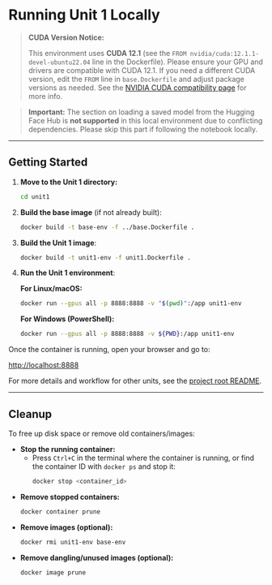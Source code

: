 # Running Unit 1 Locally

> **CUDA Version Notice:**
> 
> This environment uses **CUDA 12.1** (see the `FROM nvidia/cuda:12.1.1-devel-ubuntu22.04` line in the Dockerfile). Please ensure your GPU and drivers are compatible with CUDA 12.1. If you need a different CUDA version, edit the `FROM` line in `base.Dockerfile` and adjust package versions as needed. See the [NVIDIA CUDA compatibility page](https://docs.nvidia.com/deploy/cuda-compatibility/) for more info.

> **Important:** The section on loading a saved model from the Hugging Face Hub is **not supported** in this local environment due to conflicting dependencies. Please skip this part if following the notebook locally.

---

## Getting Started

1. **Move to the Unit 1 directory:**
   ```bash
   cd unit1
   ```
2. **Build the base image** (if not already built):
   ```bash
   docker build -t base-env -f ../base.Dockerfile .
   ```
3. **Build the Unit 1 image**:
   ```bash
   docker build -t unit1-env -f unit1.Dockerfile .
   ```
4. **Run the Unit 1 environment**:

   **For Linux/macOS:**
   ```bash
   docker run --gpus all -p 8888:8888 -v "$(pwd)":/app unit1-env
   ```
   **For Windows (PowerShell):**
   ```bash
   docker run --gpus all -p 8888:8888 -v ${PWD}:/app unit1-env
   ```

Once the container is running, open your browser and go to:

[http://localhost:8888](http://localhost:8888)

For more details and workflow for other units, see the [project root README](../README.md).

---

## Cleanup

To free up disk space or remove old containers/images:

- **Stop the running container:**
  - Press `Ctrl+C` in the terminal where the container is running, or find the container ID with `docker ps` and stop it:
    ```bash
    docker stop <container_id>
    ```
- **Remove stopped containers:**
    ```bash
    docker container prune
    ```
- **Remove images (optional):**
    ```bash
    docker rmi unit1-env base-env
    ```
- **Remove dangling/unused images (optional):**
    ```bash
    docker image prune
    ```